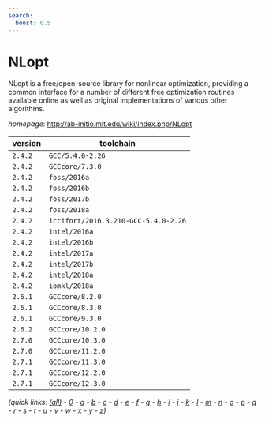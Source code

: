 ```yaml
---
search:
  boost: 0.5
---
```

# NLopt

NLopt is a free/open-source library for nonlinear optimization,   providing a common interface for a number of different free optimization routines   available online as well as original implementations of various other algorithms.

*homepage*: <http://ab-initio.mit.edu/wiki/index.php/NLopt>

version | toolchain
--------|----------
``2.4.2`` | ``GCC/5.4.0-2.26``
``2.4.2`` | ``GCCcore/7.3.0``
``2.4.2`` | ``foss/2016a``
``2.4.2`` | ``foss/2016b``
``2.4.2`` | ``foss/2017b``
``2.4.2`` | ``foss/2018a``
``2.4.2`` | ``iccifort/2016.3.210-GCC-5.4.0-2.26``
``2.4.2`` | ``intel/2016a``
``2.4.2`` | ``intel/2016b``
``2.4.2`` | ``intel/2017a``
``2.4.2`` | ``intel/2017b``
``2.4.2`` | ``intel/2018a``
``2.4.2`` | ``iomkl/2018a``
``2.6.1`` | ``GCCcore/8.2.0``
``2.6.1`` | ``GCCcore/8.3.0``
``2.6.1`` | ``GCCcore/9.3.0``
``2.6.2`` | ``GCCcore/10.2.0``
``2.7.0`` | ``GCCcore/10.3.0``
``2.7.0`` | ``GCCcore/11.2.0``
``2.7.1`` | ``GCCcore/11.3.0``
``2.7.1`` | ``GCCcore/12.2.0``
``2.7.1`` | ``GCCcore/12.3.0``


*(quick links: [(all)](../index.md) - [0](../0/index.md) - [a](../a/index.md) - [b](../b/index.md) - [c](../c/index.md) - [d](../d/index.md) - [e](../e/index.md) - [f](../f/index.md) - [g](../g/index.md) - [h](../h/index.md) - [i](../i/index.md) - [j](../j/index.md) - [k](../k/index.md) - [l](../l/index.md) - [m](../m/index.md) - [n](../n/index.md) - [o](../o/index.md) - [p](../p/index.md) - [q](../q/index.md) - [r](../r/index.md) - [s](../s/index.md) - [t](../t/index.md) - [u](../u/index.md) - [v](../v/index.md) - [w](../w/index.md) - [x](../x/index.md) - [y](../y/index.md) - [z](../z/index.md))*

